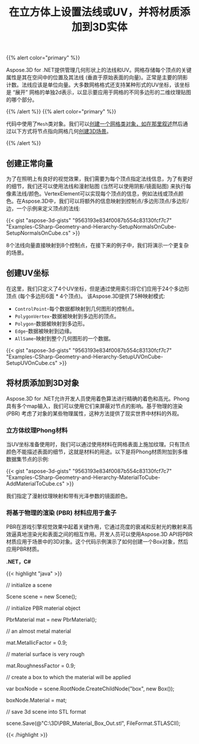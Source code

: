 ﻿---
title: 在立方体上设置法线或UV，并将材质添加到3D实体
type: docs
weight: 20
url: /zh/net/set-up-normals-or-uv-on-the-cube-and-add-material-to-3d-entities/
description: 如何在Aspose.3D中的网格上创建法线或uv数据。
---
{{% alert color="primary" %}}

Aspose.3D for .NET提供管理几何形状上的法线和UV。网格存储每个顶点的关键属性是其在空间中的位置及其法线 (垂直于原始表面的向量)。正常是主要的阴影计数。法线应该是单位向量。大多数网格格式还支持某种形式的UV坐标，该坐标是 “展开” 网格的单独2d表示，以显示要应用于网格的不同多边形的二维纹理贴图的哪个部分。

{{% /alert %}} {{% alert color="primary" %}}

代码中使用了`Mesh`类对象。我们可以[创建一个网格类对象，如在那里叙述](/3d/zh/net/create-3d-mesh-and-scene/)然后通过以下方式将节点指向网格几何[创建3D场景](/3d/zh/net/create-3d-mesh-and-scene/)。

{{% /alert %}}
## **创建正常向量**
为了在照明上有良好的视觉效果，我们需要为每个顶点指定法线信息，为了有更好的细节，我们还可以使用法线和漫射贴图 (当然可以使用阴影/镜面贴图) 来执行每像素法线/颜色。VertexElement可以实现每个顶点的信息，例如法线或顶点颜色。在Aspose.3D中，我们可以将额外的信息映射到控制点/多边形顶点/多边形/边，一个示例来定义顶点的法线:

{{< gist "aspose-3d-gists" "9563193e834f0087b554c83130fcf7c7" "Examples-CSharp-Geometry-and-Hierarchy-SetupNormalsOnCube-SetupNormalsOnCube.cs" >}}

8个法线向量直接映射到8个控制点，在接下来的例子中，我们将演示一个更复杂的场景。
## **创建UV坐标**
在这里，我们只定义了4个UV坐标，但是通过使用索引将它们应用于24个多边形顶点 (每个多边形6面 * 4个顶点)。
该Aspose.3D提供了5种映射模式:

- `ControlPoint`-每个数据都映射到几何图形的控制点。
- `PolygonVertex`-数据被映射到多边形的顶点。
- `Polygon`-数据被映射到多边形。
- `Edge`-数据被映射到边缘。
- `AllSame`-映射到整个几何图形的一个数据。



{{< gist "aspose-3d-gists" "9563193e834f0087b554c83130fcf7c7" "Examples-CSharp-Geometry-and-Hierarchy-SetupUVOnCube-SetupUVOnCube.cs" >}}
## **将材质添加到3D对象**
Aspose.3D for .NET允许开发人员使用着色算法进行精确的着色和高光。Phong具有多个map输入，我们可以使用它们来屏蔽对节点的影响。基于物理的渲染 (PBR) 考虑了对象的某些物理属性，这种方法提供了现实世界中材料的外观。
### **立方体纹理Phong材料**
当UV坐标准备使用时，我们可以通过使用材料在网格表面上施加纹理。只有顶点颜色不能描述表面的细节，这就是材料的用途。以下是将Phong材质附加到多维数据集节点的示例:

{{< gist "aspose-3d-gists" "9563193e834f0087b554c83130fcf7c7" "Examples-CSharp-Geometry-and-Hierarchy-MaterialToCube-AddMaterialToCube.cs" >}}

我们指定了漫射纹理映射和带有光泽参数的镜面颜色。
### **将基于物理的渲染 (PBR) 材料应用于盒子**
PBR在游戏引擎视觉效果中起着关键作用，它通过亮度的衰减和反射光的散射来高效逼真地渲染光和表面之间的相互作用。开发人员可以使用Aspose.3D API将PBR材质应用于场景中的3D对象。这个代码示例演示了如何创建一个Box对象，然后应用PBR材质。

**.NET，C#**

{{< highlight "java" >}}

 // initialize a scene

Scene scene = new Scene();

// initialize PBR material object

PbrMaterial mat = new PbrMaterial();

// an almost metal material

mat.MetallicFactor = 0.9;

// material surface is very rough

mat.RoughnessFactor = 0.9;

// create a box to which the material will be applied

var boxNode = scene.RootNode.CreateChildNode("box", new Box());

boxNode.Material = mat;

// save 3d scene into STL format

scene.Save(@"C:\3D\PBR_Material_Box_Out.stl", FileFormat.STLASCII);

{{< /highlight >}}
